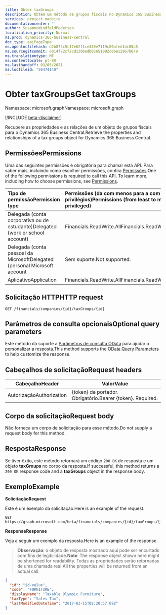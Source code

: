 ```yaml
---
title: Obter taxGroups
description: Obtém um método de grupos fiscais no Dynamics 365 Business Central.
services: project-madeira
documentationcenter: ''
author: SusanneWindfeldPedersen
localization_priority: Normal
ms.prod: dynamics-365-business-central
doc_type: apiPageType
ms.openlocfilehash: d2b872c5c17e62f1ce340e7119c80afed1dc05a8
ms.sourcegitcommit: d014f72cf2cd130bedb02651092c0be12967b679
ms.translationtype: MT
ms.contentlocale: pt-BR
ms.lasthandoff: 03/05/2021
ms.locfileid: "50474140"
---
```

# <a name="get-taxgroups"></a><span data-ttu-id="eedfd-103">Obter taxGroups</span><span class="sxs-lookup"><span data-stu-id="eedfd-103">Get taxGroups</span></span>

<span data-ttu-id="eedfd-104">Namespace: microsoft.graph</span><span class="sxs-lookup"><span data-stu-id="eedfd-104">Namespace: microsoft.graph</span></span>

[!INCLUDE [beta-disclaimer](../../includes/beta-disclaimer.md)]

<span data-ttu-id="eedfd-105">Recupere as propriedades e as relações de um objeto de grupos fiscais para o Dynamics 365 Business Central.</span><span class="sxs-lookup"><span data-stu-id="eedfd-105">Retrieve the properties and relationships of a tax groups object for Dynamics 365 Business Central.</span></span>

## <a name="permissions"></a><span data-ttu-id="eedfd-106">Permissões</span><span class="sxs-lookup"><span data-stu-id="eedfd-106">Permissions</span></span>
<span data-ttu-id="eedfd-p101">Uma das seguintes permissões é obrigatória para chamar esta API. Para saber mais, incluindo como escolher permissões, confira [Permissões](/graph/permissions-reference).</span><span class="sxs-lookup"><span data-stu-id="eedfd-p101">One of the following permissions is required to call this API. To learn more, including how to choose permissions, see [Permissions](/graph/permissions-reference).</span></span>

|<span data-ttu-id="eedfd-109">Tipo de permissão</span><span class="sxs-lookup"><span data-stu-id="eedfd-109">Permission type</span></span> |<span data-ttu-id="eedfd-110">Permissões (da com menos para a com mais privilégios)</span><span class="sxs-lookup"><span data-stu-id="eedfd-110">Permissions (from least to most privileged)</span></span>|
|:---------------|:------------------------------------------|
|<span data-ttu-id="eedfd-111">Delegada (conta corporativa ou de estudante)</span><span class="sxs-lookup"><span data-stu-id="eedfd-111">Delegated (work or school account)</span></span>|<span data-ttu-id="eedfd-112">Financials.ReadWrite.All</span><span class="sxs-lookup"><span data-stu-id="eedfd-112">Financials.ReadWrite.All</span></span> |
|<span data-ttu-id="eedfd-113">Delegada (conta pessoal da Microsoft</span><span class="sxs-lookup"><span data-stu-id="eedfd-113">Delegated (personal Microsoft account</span></span>|<span data-ttu-id="eedfd-114">Sem suporte.</span><span class="sxs-lookup"><span data-stu-id="eedfd-114">Not supported.</span></span>|
|<span data-ttu-id="eedfd-115">Aplicativo</span><span class="sxs-lookup"><span data-stu-id="eedfd-115">Application</span></span>|<span data-ttu-id="eedfd-116">Financials.ReadWrite.All</span><span class="sxs-lookup"><span data-stu-id="eedfd-116">Financials.ReadWrite.All</span></span>|

## <a name="http-request"></a><span data-ttu-id="eedfd-117">Solicitação HTTP</span><span class="sxs-lookup"><span data-stu-id="eedfd-117">HTTP request</span></span>

```
GET /financials/companies/{id}/taxGroups/{id}
```

## <a name="optional-query-parameters"></a><span data-ttu-id="eedfd-118">Parâmetros de consulta opcionais</span><span class="sxs-lookup"><span data-stu-id="eedfd-118">Optional query parameters</span></span>
<span data-ttu-id="eedfd-119">Este método dá suporte a [Parâmetros de consulta OData](/graph/query-parameters) para ajudar a personalizar a resposta.</span><span class="sxs-lookup"><span data-stu-id="eedfd-119">This method supports the [OData Query Parameters](/graph/query-parameters) to help customize the response.</span></span>

## <a name="request-headers"></a><span data-ttu-id="eedfd-120">Cabeçalhos de solicitação</span><span class="sxs-lookup"><span data-stu-id="eedfd-120">Request headers</span></span>
|<span data-ttu-id="eedfd-121">Cabeçalho</span><span class="sxs-lookup"><span data-stu-id="eedfd-121">Header</span></span>|<span data-ttu-id="eedfd-122">Valor</span><span class="sxs-lookup"><span data-stu-id="eedfd-122">Value</span></span>|
|------|-----|
|<span data-ttu-id="eedfd-123">Autorização</span><span class="sxs-lookup"><span data-stu-id="eedfd-123">Authorization</span></span>  |<span data-ttu-id="eedfd-p102">{token} de portador. Obrigatório.</span><span class="sxs-lookup"><span data-stu-id="eedfd-p102">Bearer {token}. Required.</span></span> |

## <a name="request-body"></a><span data-ttu-id="eedfd-126">Corpo da solicitação</span><span class="sxs-lookup"><span data-stu-id="eedfd-126">Request body</span></span>
<span data-ttu-id="eedfd-127">Não forneça um corpo de solicitação para esse método.</span><span class="sxs-lookup"><span data-stu-id="eedfd-127">Do not supply a request body for this method.</span></span>

## <a name="response"></a><span data-ttu-id="eedfd-128">Resposta</span><span class="sxs-lookup"><span data-stu-id="eedfd-128">Response</span></span>
<span data-ttu-id="eedfd-129">Se tiver êxito, este método retornará um código `200 OK` de resposta e um objeto **taxGroups** no corpo da resposta.</span><span class="sxs-lookup"><span data-stu-id="eedfd-129">If successful, this method returns a `200 OK` response code and a **taxGroups** object in the response body.</span></span>

## <a name="example"></a><span data-ttu-id="eedfd-130">Exemplo</span><span class="sxs-lookup"><span data-stu-id="eedfd-130">Example</span></span>

<span data-ttu-id="eedfd-131">**Solicitação**</span><span class="sxs-lookup"><span data-stu-id="eedfd-131">**Request**</span></span>

<span data-ttu-id="eedfd-132">Este é um exemplo da solicitação.</span><span class="sxs-lookup"><span data-stu-id="eedfd-132">Here is an example of the request.</span></span>
```http
GET https://graph.microsoft.com/beta/financials/companies/{id}/taxGroups/{id}
```

<span data-ttu-id="eedfd-133">**Response**</span><span class="sxs-lookup"><span data-stu-id="eedfd-133">**Response**</span></span>

<span data-ttu-id="eedfd-134">Veja a seguir um exemplo da resposta.</span><span class="sxs-lookup"><span data-stu-id="eedfd-134">Here is an example of the response.</span></span> 

> <span data-ttu-id="eedfd-135">**Observação**: o objeto de resposta mostrado aqui pode ser encurtado com fins de legibilidade.</span><span class="sxs-lookup"><span data-stu-id="eedfd-135">**Note**: The response object shown here might be shortened for readability.</span></span> <span data-ttu-id="eedfd-136">Todas as propriedades serão retornadas de uma chamada real.</span><span class="sxs-lookup"><span data-stu-id="eedfd-136">All the properties will be returned from an actual call.</span></span>

```json
{
  "id": "id-value",
  "code": "FURNITURE",
  "displayName": "Taxable Olympic Furniture",
  "taxType": "Sales Tax",
  "lastModifiedDateTime": "2017-03-15T02:20:57.09Z"
}
```




